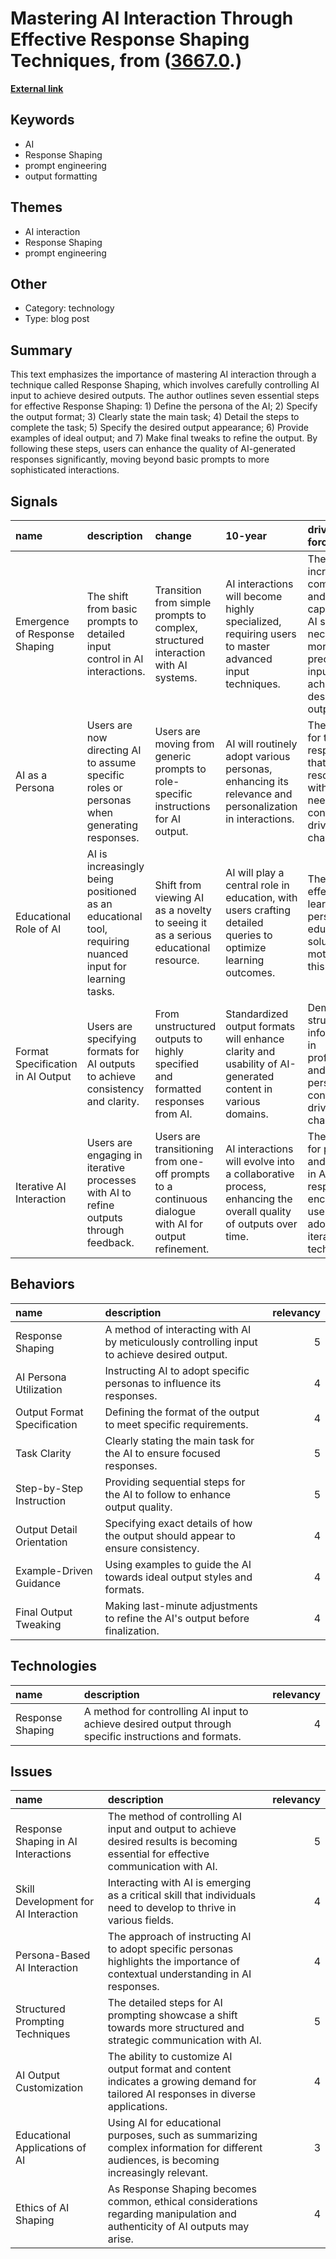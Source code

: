 # __Mastering AI Interaction Through Effective Response Shaping Techniques__, from ([3667.0](https://kghosh.substack.com/p/3667.0).)

__[External link](https://danielmiessler.com/blog/response-shaping-how-to-move-from-ai-prompts-to-ai-whispering/?mc_cid=ced72d1077&mc_eid=794406189d)__



## Keywords

* AI
* Response Shaping
* prompt engineering
* output formatting

## Themes

* AI interaction
* Response Shaping
* prompt engineering

## Other

* Category: technology
* Type: blog post

## Summary

This text emphasizes the importance of mastering AI interaction through a technique called Response Shaping, which involves carefully controlling AI input to achieve desired outputs. The author outlines seven essential steps for effective Response Shaping: 1) Define the persona of the AI; 2) Specify the output format; 3) Clearly state the main task; 4) Detail the steps to complete the task; 5) Specify the desired output appearance; 6) Provide examples of ideal output; and 7) Make final tweaks to refine the output. By following these steps, users can enhance the quality of AI-generated responses significantly, moving beyond basic prompts to more sophisticated interactions.

## Signals

| name                              | description                                                                                             | change                                                                                               | 10-year                                                                                                       | driving-force                                                                                                          |   relevancy |
|:----------------------------------|:--------------------------------------------------------------------------------------------------------|:-----------------------------------------------------------------------------------------------------|:--------------------------------------------------------------------------------------------------------------|:-----------------------------------------------------------------------------------------------------------------------|------------:|
| Emergence of Response Shaping     | The shift from basic prompts to detailed input control in AI interactions.                              | Transition from simple prompts to complex, structured interaction with AI systems.                   | AI interactions will become highly specialized, requiring users to master advanced input techniques.          | The increasing complexity and capability of AI systems necessitate more precise user input to achieve desired outputs. |           4 |
| AI as a Persona                   | Users are now directing AI to assume specific roles or personas when generating responses.              | Users are moving from generic prompts to role-specific instructions for AI output.                   | AI will routinely adopt various personas, enhancing its relevance and personalization in interactions.        | The desire for tailored responses that resonate with user needs and contexts is driving this change.                   |           5 |
| Educational Role of AI            | AI is increasingly being positioned as an educational tool, requiring nuanced input for learning tasks. | Shift from viewing AI as a novelty to seeing it as a serious educational resource.                   | AI will play a central role in education, with users crafting detailed queries to optimize learning outcomes. | The need for effective learning and personalized education solutions is motivating this trend.                         |           4 |
| Format Specification in AI Output | Users are specifying formats for AI outputs to achieve consistency and clarity.                         | From unstructured outputs to highly specified and formatted responses from AI.                       | Standardized output formats will enhance clarity and usability of AI-generated content in various domains.    | Demand for structured information in professional and personal contexts is driving this change.                        |           3 |
| Iterative AI Interaction          | Users are engaging in iterative processes with AI to refine outputs through feedback.                   | Users are transitioning from one-off prompts to a continuous dialogue with AI for output refinement. | AI interactions will evolve into a collaborative process, enhancing the overall quality of outputs over time. | The quest for precision and quality in AI responses is encouraging users to adopt iterative techniques.                |           4 |

## Behaviors

| name                        | description                                                                                  |   relevancy |
|:----------------------------|:---------------------------------------------------------------------------------------------|------------:|
| Response Shaping            | A method of interacting with AI by meticulously controlling input to achieve desired output. |           5 |
| AI Persona Utilization      | Instructing AI to adopt specific personas to influence its responses.                        |           4 |
| Output Format Specification | Defining the format of the output to meet specific requirements.                             |           4 |
| Task Clarity                | Clearly stating the main task for the AI to ensure focused responses.                        |           5 |
| Step-by-Step Instruction    | Providing sequential steps for the AI to follow to enhance output quality.                   |           5 |
| Output Detail Orientation   | Specifying exact details of how the output should appear to ensure consistency.              |           4 |
| Example-Driven Guidance     | Using examples to guide the AI towards ideal output styles and formats.                      |           4 |
| Final Output Tweaking       | Making last-minute adjustments to refine the AI's output before finalization.                |           4 |

## Technologies

| name             | description                                                                                            |   relevancy |
|:-----------------|:-------------------------------------------------------------------------------------------------------|------------:|
| Response Shaping | A method for controlling AI input to achieve desired output through specific instructions and formats. |           4 |

## Issues

| name                                 | description                                                                                                                            |   relevancy |
|:-------------------------------------|:---------------------------------------------------------------------------------------------------------------------------------------|------------:|
| Response Shaping in AI Interactions  | The method of controlling AI input and output to achieve desired results is becoming essential for effective communication with AI.    |           5 |
| Skill Development for AI Interaction | Interacting with AI is emerging as a critical skill that individuals need to develop to thrive in various fields.                      |           4 |
| Persona-Based AI Interaction         | The approach of instructing AI to adopt specific personas highlights the importance of contextual understanding in AI responses.       |           4 |
| Structured Prompting Techniques      | The detailed steps for AI prompting showcase a shift towards more structured and strategic communication with AI.                      |           5 |
| AI Output Customization              | The ability to customize AI output format and content indicates a growing demand for tailored AI responses in diverse applications.    |           4 |
| Educational Applications of AI       | Using AI for educational purposes, such as summarizing complex information for different audiences, is becoming increasingly relevant. |           3 |
| Ethics of AI Shaping                 | As Response Shaping becomes common, ethical considerations regarding manipulation and authenticity of AI outputs may arise.            |           4 |